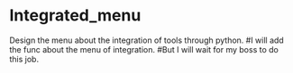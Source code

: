 # Integrated_menu
Design the menu about the integration of tools through python.
#I will add the func about the menu of integration.
#But I will wait for my boss to do this job.
